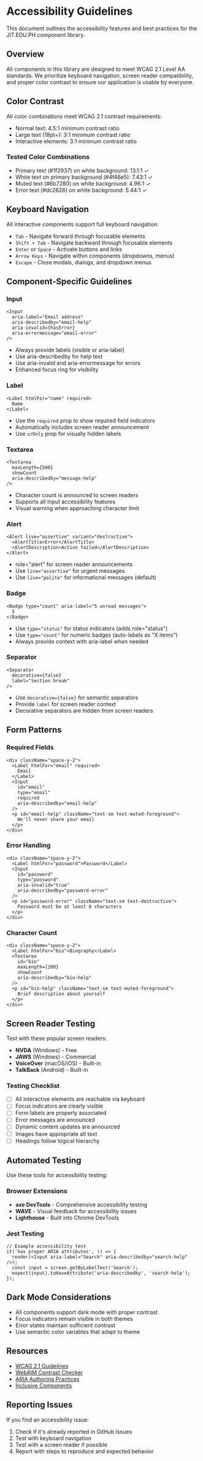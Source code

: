 # Accessibility Guidelines

This document outlines the accessibility features and best practices for the JIT.EDU.PH component library.

## Overview

All components in this library are designed to meet WCAG 2.1 Level AA standards. We prioritize keyboard navigation, screen reader compatibility, and proper color contrast to ensure our application is usable by everyone.

## Color Contrast

All color combinations meet WCAG 2.1 contrast requirements:
- Normal text: 4.5:1 minimum contrast ratio
- Large text (18pt+): 3:1 minimum contrast ratio
- Interactive elements: 3:1 minimum contrast ratio

### Tested Color Combinations
- Primary text (#1f2937) on white background: 13.1:1 ✓
- White text on primary background (#4f46e5): 7.43:1 ✓
- Muted text (#6b7280) on white background: 4.96:1 ✓
- Error text (#dc2626) on white background: 5.44:1 ✓

## Keyboard Navigation

All interactive components support full keyboard navigation:
- `Tab` - Navigate forward through focusable elements
- `Shift + Tab` - Navigate backward through focusable elements
- `Enter` or `Space` - Activate buttons and links
- `Arrow Keys` - Navigate within components (dropdowns, menus)
- `Escape` - Close modals, dialogs, and dropdown menus

## Component-Specific Guidelines

### Input
```tsx
<Input
  aria-label="Email address"
  aria-describedby="email-help"
  aria-invalid={hasError}
  aria-errormessage="email-error"
/>
```
- Always provide labels (visible or aria-label)
- Use aria-describedby for help text
- Use aria-invalid and aria-errormessage for errors
- Enhanced focus ring for visibility

### Label
```tsx
<Label htmlFor="name" required>
  Name
</Label>
```
- Use the `required` prop to show required field indicators
- Automatically includes screen reader announcement
- Use `srOnly` prop for visually hidden labels

### Textarea
```tsx
<Textarea
  maxLength={500}
  showCount
  aria-describedby="message-help"
/>
```
- Character count is announced to screen readers
- Supports all Input accessibility features
- Visual warning when approaching character limit

### Alert
```tsx
<Alert live="assertive" variant="destructive">
  <AlertTitle>Error</AlertTitle>
  <AlertDescription>Action failed</AlertDescription>
</Alert>
```
- role="alert" for screen reader announcements
- Use `live="assertive"` for urgent messages
- Use `live="polite"` for informational messages (default)

### Badge
```tsx
<Badge type="count" aria-label="5 unread messages">
  5
</Badge>
```
- Use `type="status"` for status indicators (adds role="status")
- Use `type="count"` for numeric badges (auto-labels as "X items")
- Always provide context with aria-label when needed

### Separator
```tsx
<Separator 
  decorative={false} 
  label="Section break"
/>
```
- Use `decorative={false}` for semantic separators
- Provide `label` for screen reader context
- Decorative separators are hidden from screen readers

## Form Patterns

### Required Fields
```tsx
<div className="space-y-2">
  <Label htmlFor="email" required>
    Email
  </Label>
  <Input
    id="email"
    type="email"
    required
    aria-describedby="email-help"
  />
  <p id="email-help" className="text-sm text-muted-foreground">
    We'll never share your email
  </p>
</div>
```

### Error Handling
```tsx
<div className="space-y-2">
  <Label htmlFor="password">Password</Label>
  <Input
    id="password"
    type="password"
    aria-invalid="true"
    aria-describedby="password-error"
  />
  <p id="password-error" className="text-sm text-destructive">
    Password must be at least 8 characters
  </p>
</div>
```

### Character Count
```tsx
<div className="space-y-2">
  <Label htmlFor="bio">Biography</Label>
  <Textarea
    id="bio"
    maxLength={200}
    showCount
    aria-describedby="bio-help"
  />
  <p id="bio-help" className="text-sm text-muted-foreground">
    Brief description about yourself
  </p>
</div>
```

## Screen Reader Testing

Test with these popular screen readers:
- **NVDA** (Windows) - Free
- **JAWS** (Windows) - Commercial
- **VoiceOver** (macOS/iOS) - Built-in
- **TalkBack** (Android) - Built-in

### Testing Checklist
- [ ] All interactive elements are reachable via keyboard
- [ ] Focus indicators are clearly visible
- [ ] Form labels are properly associated
- [ ] Error messages are announced
- [ ] Dynamic content updates are announced
- [ ] Images have appropriate alt text
- [ ] Headings follow logical hierarchy

## Automated Testing

Use these tools for accessibility testing:

### Browser Extensions
- **axe DevTools** - Comprehensive accessibility testing
- **WAVE** - Visual feedback for accessibility issues
- **Lighthouse** - Built into Chrome DevTools

### Jest Testing
```tsx
// Example accessibility test
it('has proper ARIA attributes', () => {
  render(<Input aria-label="Search" aria-describedby="search-help" />);
  const input = screen.getByLabelText('Search');
  expect(input).toHaveAttribute('aria-describedby', 'search-help');
});
```

## Dark Mode Considerations

- All components support dark mode with proper contrast
- Focus indicators remain visible in both themes
- Error states maintain sufficient contrast
- Use semantic color variables that adapt to theme

## Resources

- [WCAG 2.1 Guidelines](https://www.w3.org/WAI/WCAG21/quickref/)
- [WebAIM Contrast Checker](https://webaim.org/resources/contrastchecker/)
- [ARIA Authoring Practices](https://www.w3.org/WAI/ARIA/apg/)
- [Inclusive Components](https://inclusive-components.design/)

## Reporting Issues

If you find an accessibility issue:
1. Check if it's already reported in GitHub Issues
2. Test with keyboard navigation
3. Test with a screen reader if possible
4. Report with steps to reproduce and expected behavior